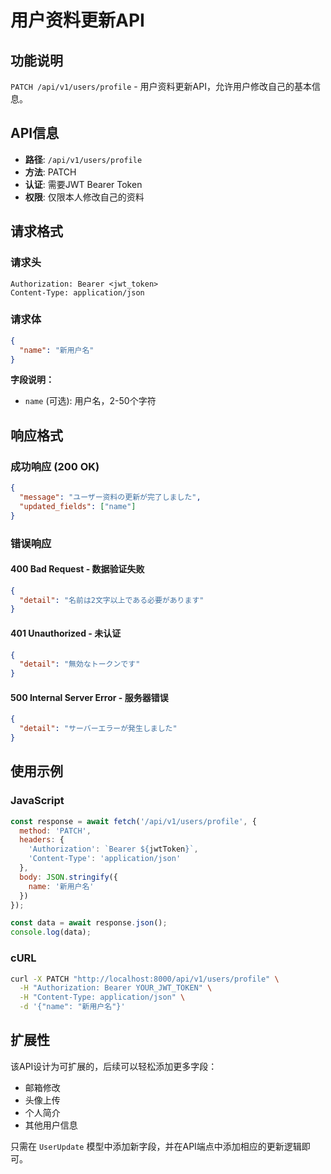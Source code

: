 # 用户资料更新API

## 功能说明

`PATCH /api/v1/users/profile` - 用户资料更新API，允许用户修改自己的基本信息。

## API信息

- **路径**: `/api/v1/users/profile`
- **方法**: PATCH
- **认证**: 需要JWT Bearer Token
- **权限**: 仅限本人修改自己的资料

## 请求格式

### 请求头
```
Authorization: Bearer <jwt_token>
Content-Type: application/json
```

### 请求体
```json
{
  "name": "新用户名"
}
```

**字段说明：**
- `name` (可选): 用户名，2-50个字符

## 响应格式

### 成功响应 (200 OK)
```json
{
  "message": "ユーザー资料の更新が完了しました",
  "updated_fields": ["name"]
}
```

### 错误响应

#### 400 Bad Request - 数据验证失败
```json
{
  "detail": "名前は2文字以上である必要があります"
}
```

#### 401 Unauthorized - 未认证
```json
{
  "detail": "無効なトークンです"
}
```

#### 500 Internal Server Error - 服务器错误
```json
{
  "detail": "サーバーエラーが発生しました"
}
```

## 使用示例

### JavaScript
```javascript
const response = await fetch('/api/v1/users/profile', {
  method: 'PATCH',
  headers: {
    'Authorization': `Bearer ${jwtToken}`,
    'Content-Type': 'application/json'
  },
  body: JSON.stringify({
    name: '新用户名'
  })
});

const data = await response.json();
console.log(data);
```

### cURL
```bash
curl -X PATCH "http://localhost:8000/api/v1/users/profile" \
  -H "Authorization: Bearer YOUR_JWT_TOKEN" \
  -H "Content-Type: application/json" \
  -d '{"name": "新用户名"}'
```

## 扩展性

该API设计为可扩展的，后续可以轻松添加更多字段：

- 邮箱修改
- 头像上传
- 个人简介
- 其他用户信息

只需在 `UserUpdate` 模型中添加新字段，并在API端点中添加相应的更新逻辑即可。
